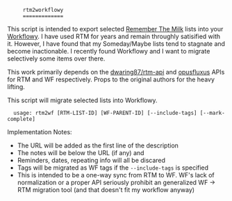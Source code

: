 
         rtm2workflowy
         =============


This script is intended to export selected [Remember The Milk](http://www.rememberthemilk.com) lists
into your [Workflowy](http://www.workflowy.com).  I have used RTM for years and remain throughly 
satisified with it.  However, I have found that my Someday/Maybe lists tend to stagnate
and become inactionable.  I recently found Workflowy and I want to migrate selectively some items over there.

This work primarily depends on the  [dwaring87/rtm-api](https://github.com/dwaring87/rtm-api) and [opusfluxus](https://github.com/mike4263/opusfluxus)  APIs for RTM and WF respectively.  Props to the original authors for the heavy lifting.

This script will migrate selected lists into Workflowy.

```
  usage: rtm2wf [RTM-LIST-ID] [WF-PARENT-ID] [--include-tags] [--mark-complete]

```

Implementation Notes:
* The URL will be added as the first line of the description
* The notes will be below the URL (if any) and
* Reminders, dates, repeating info will all be discared
* Tags will be migrated as WF tags if the `--include-tags` is specified
* This is intended to be a one-way sync from RTM to WF.  WF's lack of normalization or a proper API seriously prohibit an generalized WF -> RTM migration tool (and that doesn't fit my workflow anyway)


